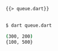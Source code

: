 <!--
title: Queue
-->

<pre>
<code class="hljs dart">{{> queue.dart}}
</code>
</pre>

```bash
$ dart queue.dart
```

```bash
(300, 200)
{100, 500}
```
